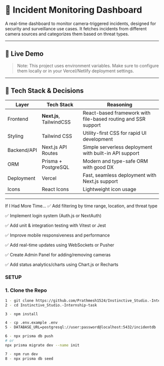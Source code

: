# 🚨 Incident Monitoring Dashboard

A real-time dashboard to monitor camera-triggered incidents, designed for security and surveillance use cases. It fetches incidents from different camera sources and categorizes them based on threat types.

---

## 🔗 Live Demo

> Note: This project uses environment variables. Make sure to configure them locally or in your Vercel/Netlify deployment settings.

---

## 🧠 Tech Stack & Decisions

| Layer         | Tech Stack             | Reasoning                                                      |
|--------------|------------------------|----------------------------------------------------------------|
| Frontend     | **Next.js**, TailwindCSS | React-based framework with file-based routing and SSR support |
| Styling      | Tailwind CSS           | Utility-first CSS for rapid UI development                    |
| Backend/API  | Next.js API Routes     | Simple serverless deployment with built-in API support         |
| ORM          | Prisma + PostgreSQL    | Modern and type-safe ORM with good DX                         |
| Deployment   | Vercel                 | Fast, seamless deployment with Next.js support                |
| Icons        | React Icons            | Lightweight icon usage                                         |

---


 If I Had More Time...
✅ Add filtering by time range, location, and threat type

✅ Implement login system (Auth.js or NextAuth)

✅ Add unit & integration testing with Vitest or Jest

✅ Improve mobile responsiveness and performance

✅ Add real-time updates using WebSockets or Pusher

✅ Create Admin Panel for adding/removing cameras

✅ Add status analytics/charts using Chart.js or Recharts


### SETUP
### 1. Clone the Repo

```bash
1 - git clone https://github.com/Prathmesh1524/Instinctive_Studio.-Internship-task.git
2 - cd Instinctive_Studio.-Internship-task

3 - npm install

4 - cp .env.example .env
5 - DATABASE_URL=postgresql://user:password@localhost:5432/incidentdb

6 - npx prisma db push
# or
npx prisma migrate dev --name init

7 - npm run dev
8 - npx prisma db seed



